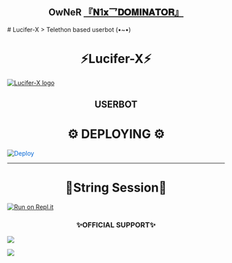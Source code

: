 <h2 align="center"><b>OwNeR <a href="https://t.me/N1xDOMINATOR">『𝐍1𝐱乛𝐃𝐎𝐌𝐈𝐍𝐀𝐓𝐎𝐑』</a></b></h2>
# Lucifer-X
> Telethon based userbot (•~•)
<h1 align="center">⚡Lucifer-X⚡</h1>


[![Lucifer-X logo](https://telegra.ph/file/78bebb896c10ef6213066.jpg)](https://t.me/LuciferXsupport)

<h2 align="center">USERBOT</h2>


<h1 align="center">⚙️ DEPLOYING ⚙️</h1>



    




<a href="https://heroku.com/deploy/" rel="nofollow" style="background-color: initial; box-sizing: border-box; color: #0366d6; text-decoration-line: none;"><img alt="Deploy" data-canonical-src="https://www.herokucdn.com/deploy/button.svg" src="https://camo.githubusercontent.com/83b0e95b38892b49184e07ad572c94c8038323fb/68747470733a2f2f7777772e6865726f6b7563646e2e636f6d2f6465706c6f792f627574746f6e2e737667" style="border-style: none; box-sizing: initial; max-width: 100%;" /></a></div>

------

 <h1 align="center">💫String Session💫</h1>

 [![Run on Repl.it](https://repl.it/badge/github/@dominator454/stringforbot&theme=midnight-purple)](https://replit.com/@dominator454/stringforbot?v=1)



<h3 align="center"> ✨OFFICIAL SUPPORT✨</h3>

<a href="https://t.me/dominator_bot_support"><img src="https://img.shields.io/badge/Join-Support%20Channel-red.svg?style=for-the-badge&logo=Telegram"></a>

<a href="https://t.me/dominator_bot_support"><img src="https://img.shields.io/badge/Join-Support%20Group-red.svg?style=for-the-badge&logo=Telegram"></a>







